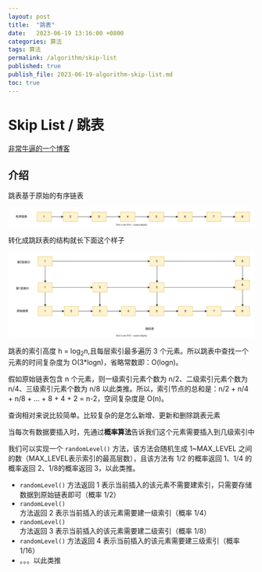 ```yaml
---
layout: post
title:  "跳表"
date:   2023-06-19 13:16:00 +0800
categories: 算法
tags: 算法
permalink: /algorithm/skip-list
published: true
publish_file: 2023-06-19-algorithm-skip-list.md
toc: true
---
```


# Skip List / 跳表

[非常牛逼的一个博客](https://www.jianshu.com/p/9d8296562806 )

## 介绍

跳表基于原始的有序链表

![](/assets/notes/algorithm/skip-list.svg)


转化成跳跃表的结构就长下面这个样子

![](/assets/notes/algorithm/skip-list-2.svg)


跳表的索引高度  h = log$_2$n,且每层索引最多遍历 3 个元素。所以跳表中查找一个元素的时间复杂度为 O(3*logn)，省略常数即：O(logn)。

假如原始链表包含 n 个元素，则一级索引元素个数为 n/2、二级索引元素个数为 n/4、三级索引元素个数为 n/8 以此类推。所以，索引节点的总和是：n/2 + n/4 + n/8 + … + 8 + 4 + 2 = n-2，空间复杂度是 O(n)。


查询相对来说比较简单。比较复杂的是怎么新增、更新和删除跳表元素


当每次有数据要插入时，先通过**概率算法**告诉我们这个元素需要插入到几级索引中

我们可以实现一个 `randomLevel()` 方法，该方法会随机生成 1~MAX_LEVEL 之间的数（MAX_LEVEL表示索引的最高层数），且该方法有 1/2 的概率返回 1、1/4 的概率返回 2、1/8的概率返回 3，以此类推。


- `randomLevel()` 方法返回 1 表示当前插入的该元素不需要建索引，只需要存储数据到原始链表即可（概率 1/2）
- `randomLevel()` 方法返回 2 表示当前插入的该元素需要建一级索引（概率 1/4）
- `randomLevel()` 方法返回 3 表示当前插入的该元素需要建二级索引（概率 1/8）
- `randomLevel()` 方法返回 4 表示当前插入的该元素需要建三级索引（概率 1/16）
- 。。。以此类推





